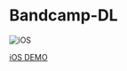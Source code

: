 # Bandcamp-DL

![iOS](https://i.ytimg.com/vi/9dArUfQN-KI/hqdefault.jpg?=-oaymwEZCPYBEIoBSFXyq4qpAwsIARUAAIhCGAFwAQ==&rs=AOn4CLA2qLhV8gCMwvA0_UXuVl1-Dvqp9A)

[iOS DEMO](https://www.youtube.com/watch?v=9dArUfQN-KI)
